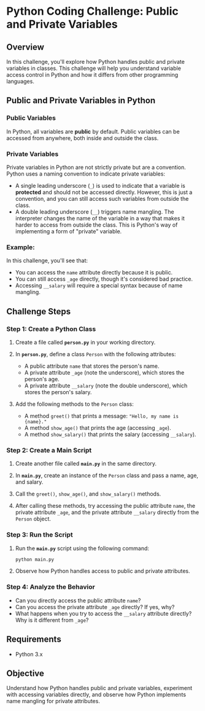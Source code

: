 
# Python Coding Challenge: Public and Private Variables

## Overview

In this challenge, you'll explore how Python handles public and private variables in classes. This challenge will help you understand variable access control in Python and how it differs from other programming languages.


## Public and Private Variables in Python

### Public Variables
In Python, all variables are **public** by default. Public variables can be accessed from anywhere, both inside and outside the class.

### Private Variables
Private variables in Python are not strictly private but are a convention. Python uses a naming convention to indicate private variables:
- A single leading underscore (`_`) is used to indicate that a variable is **protected** and should not be accessed directly. However, this is just a convention, and you can still access such variables from outside the class.
- A double leading underscore (`__`) triggers name mangling. The interpreter changes the name of the variable in a way that makes it harder to access from outside the class. This is Python's way of implementing a form of "private" variable.

### Example:
In this challenge, you'll see that:
- You can access the `name` attribute directly because it is public.
- You can still access `_age` directly, though it's considered bad practice.
- Accessing `__salary` will require a special syntax because of name mangling.



## Challenge Steps

### Step 1: Create a Python Class
1. Create a file called **`person.py`** in your working directory.
2. In **`person.py`**, define a class `Person` with the following attributes:
   - A public attribute `name` that stores the person's name.
   - A private attribute `_age` (note the underscore), which stores the person's age.
   - A private attribute `__salary` (note the double underscore), which stores the person's salary.

3. Add the following methods to the `Person` class:
   - A method `greet()` that prints a message: `"Hello, my name is {name}."`
   - A method `show_age()` that prints the age (accessing `_age`).
   - A method `show_salary()` that prints the salary (accessing `__salary`).

### Step 2: Create a Main Script
1. Create another file called **`main.py`** in the same directory.
2. In **`main.py`**, create an instance of the `Person` class and pass a name, age, and salary.
3. Call the `greet()`, `show_age()`, and `show_salary()` methods.

4. After calling these methods, try accessing the public attribute `name`, the private attribute `_age`, and the private attribute `__salary` directly from the `Person` object.

### Step 3: Run the Script
1. Run the **`main.py`** script using the following command:

   ```bash
   python main.py
   ```

2. Observe how Python handles access to public and private attributes.

### Step 4: Analyze the Behavior
- Can you directly access the public attribute `name`?
- Can you access the private attribute `_age` directly? If yes, why?
- What happens when you try to access the `__salary` attribute directly? Why is it different from `_age`?


## Requirements
- Python 3.x

## Objective
Understand how Python handles public and private variables, experiment with accessing variables directly, and observe how Python implements name mangling for private attributes.
